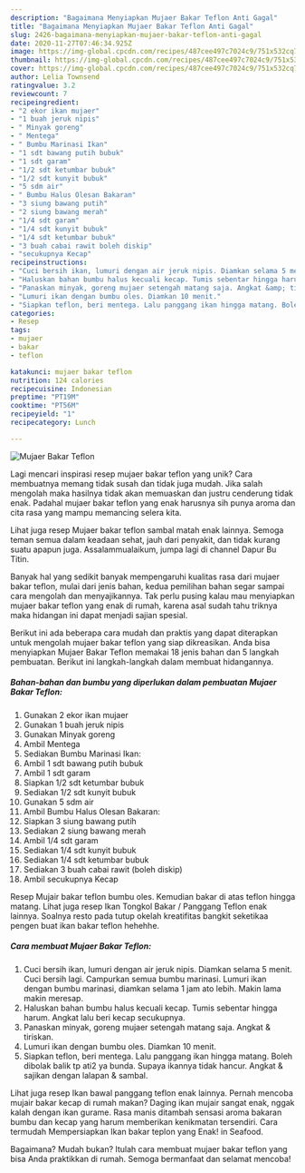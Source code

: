 ```yaml
---
description: "Bagaimana Menyiapkan Mujaer Bakar Teflon Anti Gagal"
title: "Bagaimana Menyiapkan Mujaer Bakar Teflon Anti Gagal"
slug: 2426-bagaimana-menyiapkan-mujaer-bakar-teflon-anti-gagal
date: 2020-11-27T07:46:34.925Z
image: https://img-global.cpcdn.com/recipes/487cee497c7024c9/751x532cq70/mujaer-bakar-teflon-foto-resep-utama.jpg
thumbnail: https://img-global.cpcdn.com/recipes/487cee497c7024c9/751x532cq70/mujaer-bakar-teflon-foto-resep-utama.jpg
cover: https://img-global.cpcdn.com/recipes/487cee497c7024c9/751x532cq70/mujaer-bakar-teflon-foto-resep-utama.jpg
author: Lelia Townsend
ratingvalue: 3.2
reviewcount: 7
recipeingredient:
- "2 ekor ikan mujaer"
- "1 buah jeruk nipis"
- " Minyak goreng"
- " Mentega"
- " Bumbu Marinasi Ikan"
- "1 sdt bawang putih bubuk"
- "1 sdt garam"
- "1/2 sdt ketumbar bubuk"
- "1/2 sdt kunyit bubuk"
- "5 sdm air"
- " Bumbu Halus Olesan Bakaran"
- "3 siung bawang putih"
- "2 siung bawang merah"
- "1/4 sdt garam"
- "1/4 sdt kunyit bubuk"
- "1/4 sdt ketumbar bubuk"
- "3 buah cabai rawit boleh diskip"
- "secukupnya Kecap"
recipeinstructions:
- "Cuci bersih ikan, lumuri dengan air jeruk nipis. Diamkan selama 5 menit. Cuci bersih lagi. Campurkan semua bumbu marinasi. Lumuri ikan dengan bumbu marinasi, diamkan selama 1 jam ato lebih. Makin lama makin meresap."
- "Haluskan bahan bumbu halus kecuali kecap. Tumis sebentar hingga harum. Angkat lalu beri kecap secukupnya."
- "Panaskan minyak, goreng mujaer setengah matang saja. Angkat &amp; tiriskan."
- "Lumuri ikan dengan bumbu oles. Diamkan 10 menit."
- "Siapkan teflon, beri mentega. Lalu panggang ikan hingga matang. Boleh dibolak balik tp ati2 ya bunda. Supaya ikannya tidak hancur. Angkat &amp; sajikan dengan lalapan &amp; sambal."
categories:
- Resep
tags:
- mujaer
- bakar
- teflon

katakunci: mujaer bakar teflon 
nutrition: 124 calories
recipecuisine: Indonesian
preptime: "PT19M"
cooktime: "PT56M"
recipeyield: "1"
recipecategory: Lunch

---
```



![Mujaer Bakar Teflon](https://img-global.cpcdn.com/recipes/487cee497c7024c9/751x532cq70/mujaer-bakar-teflon-foto-resep-utama.jpg)

Lagi mencari inspirasi resep mujaer bakar teflon yang unik? Cara membuatnya memang tidak susah dan tidak juga mudah. Jika salah mengolah maka hasilnya tidak akan memuaskan dan justru cenderung tidak enak. Padahal mujaer bakar teflon yang enak harusnya sih punya aroma dan cita rasa yang mampu memancing selera kita.

Lihat juga resep Mujaer bakar teflon sambal matah enak lainnya. Semoga teman semua dalam keadaan sehat, jauh dari penyakit, dan tidak kurang suatu apapun juga. Assalammualaikum, jumpa lagi di channel Dapur Bu Titin.

Banyak hal yang sedikit banyak mempengaruhi kualitas rasa dari mujaer bakar teflon, mulai dari jenis bahan, kedua pemilihan bahan segar sampai cara mengolah dan menyajikannya. Tak perlu pusing kalau mau menyiapkan mujaer bakar teflon yang enak di rumah, karena asal sudah tahu triknya maka hidangan ini dapat menjadi sajian spesial.


Berikut ini ada beberapa cara mudah dan praktis yang dapat diterapkan untuk mengolah mujaer bakar teflon yang siap dikreasikan. Anda bisa menyiapkan Mujaer Bakar Teflon memakai 18 jenis bahan dan 5 langkah pembuatan. Berikut ini langkah-langkah dalam membuat hidangannya.

<!--inarticleads1-->

##### Bahan-bahan dan bumbu yang diperlukan dalam pembuatan Mujaer Bakar Teflon:

1. Gunakan 2 ekor ikan mujaer
1. Gunakan 1 buah jeruk nipis
1. Gunakan  Minyak goreng
1. Ambil  Mentega
1. Sediakan  Bumbu Marinasi Ikan:
1. Ambil 1 sdt bawang putih bubuk
1. Ambil 1 sdt garam
1. Siapkan 1/2 sdt ketumbar bubuk
1. Sediakan 1/2 sdt kunyit bubuk
1. Gunakan 5 sdm air
1. Ambil  Bumbu Halus Olesan Bakaran:
1. Siapkan 3 siung bawang putih
1. Sediakan 2 siung bawang merah
1. Ambil 1/4 sdt garam
1. Sediakan 1/4 sdt kunyit bubuk
1. Sediakan 1/4 sdt ketumbar bubuk
1. Sediakan 3 buah cabai rawit (boleh diskip)
1. Ambil secukupnya Kecap


Resep Mujair bakar teflon bumbu oles. Kemudian bakar di atas teflon hingga matang. Lihat juga resep Ikan Tongkol Bakar / Panggang Teflon enak lainnya. Soalnya resto pada tutup okelah kreatifitas bangkit seketikaa pengen buat ikan bakar teflon hehehhe. 

<!--inarticleads2-->

##### Cara membuat Mujaer Bakar Teflon:

1. Cuci bersih ikan, lumuri dengan air jeruk nipis. Diamkan selama 5 menit. Cuci bersih lagi. Campurkan semua bumbu marinasi. Lumuri ikan dengan bumbu marinasi, diamkan selama 1 jam ato lebih. Makin lama makin meresap.
1. Haluskan bahan bumbu halus kecuali kecap. Tumis sebentar hingga harum. Angkat lalu beri kecap secukupnya.
1. Panaskan minyak, goreng mujaer setengah matang saja. Angkat &amp; tiriskan.
1. Lumuri ikan dengan bumbu oles. Diamkan 10 menit.
1. Siapkan teflon, beri mentega. Lalu panggang ikan hingga matang. Boleh dibolak balik tp ati2 ya bunda. Supaya ikannya tidak hancur. Angkat &amp; sajikan dengan lalapan &amp; sambal.


Lihat juga resep Ikan bawal panggang teflon enak lainnya. Pernah mencoba mujair bakar kecap di rumah makan? Daging ikan mujair sangat enak, nggak kalah dengan ikan gurame. Rasa manis ditambah sensasi aroma bakaran bumbu dan kecap yang harum memberikan kenikmatan tersendiri. Cara termudah Mempersiapkan Ikan bakar teplon yang Enak! in Seafood. 

Bagaimana? Mudah bukan? Itulah cara membuat mujaer bakar teflon yang bisa Anda praktikkan di rumah. Semoga bermanfaat dan selamat mencoba!
